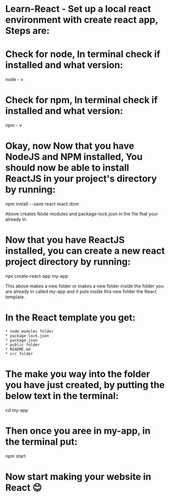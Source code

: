 
# Learn-React - Set up a local react environment with create react app, Steps are: 

# Check for node, In terminal check if installed and what version:

node - v

# Check for npm, In terminal check if installed and what version: 

npm - v

# Okay, now Now that you have NodeJS and NPM installed, You should now be able to install ReactJS in your project's directory by running:

npm install --save react react-dom

Above creates Node modules and package-lock.json in the file that your already in. 

# Now that you have ReactJS installed, you can create a new react project directory by running:

npx create-react-app my-app

This above makes a new folder or makes a new folder inside the folder you are already in called my-app and it puts inside this new folder the React template.


# In the React template you get:

    * node_modules folder
    * package-lock.json
    * package.json
    * public folder
    * README.md
    * src folder 

# The make you way into the folder you have just created, by putting the below text in the terminal: 

cd my-app

# Then once you aree in my-app, in the terminal put:

npm start


# Now start making your website in React 😊

